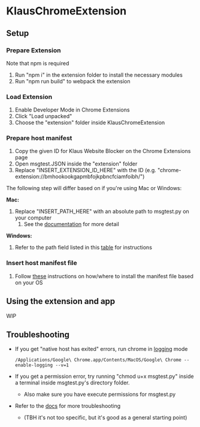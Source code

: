# KlausChromeExtension

## Setup

### Prepare Extension 
Note that npm is required
1. Run "npm i" in the extension folder to install the necessary modules
2. Run "npm run build" to webpack the extension

### Load Extension
1. Enable Developer Mode in Chrome Extensions
2. Click "Load unpacked"
3. Choose the "extension" folder inside KlausChromeExtension

### Prepare host manifest
1. Copy the given ID for Klaus Website Blocker on the Chrome Extensions page
2. Open msgtest.JSON inside the "extension" folder
3. Replace "INSERT_EXTENSION_ID_HERE" with the ID (e.g. "chrome-extension://bmhookookgapmbfojkpbncfciamfoibh/")

The following step will differ based on if you're using Mac or Windows:

**Mac:**
1. Replace "INSERT_PATH_HERE" with an absolute path to msgtest.py on your computer
    1. See the [documentation](https://developer.chrome.com/docs/apps/nativeMessaging/#native-messaging-host) for more detail
    
**Windows:**
1. Refer to the path field listed in this [table](https://developer.chrome.com/docs/apps/nativeMessaging/#native-messaging-host) for instructions

### Insert host manifest file
1. Follow [these](https://developer.chrome.com/docs/apps/nativeMessaging/#native-messaging-host-location) instructions on how/where to install 
the manifest file based on your OS

## Using the extension and app

WIP

## Troubleshooting
- If you get "native host has exited" errors, run chrome in [logging](https://www.chromium.org/for-testers/enable-logging/) mode

      /Applications/Google\ Chrome.app/Contents/MacOS/Google\ Chrome --enable-logging --v=1
        
- If you get a permission error, try running "chmod u+x msgtest.py" inside a terminal inside msgtest.py's directory folder.
    - Also make sure you have execute permissions for msgtest.py
    
- Refer to the [docs](https://developer.chrome.com/docs/apps/nativeMessaging/#native-messaging-debugging) for more troubleshooting
    - (TBH it's not too specific, but it's good as a general starting point)


